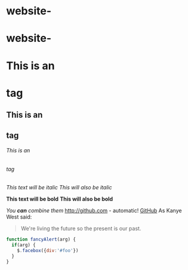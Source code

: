 # website-
# website-
# This is an <h1> tag
## This is an <h2> tag
###### This is an <h6> tag
*This text will be italic*
_This will also be italic_

**This text will be bold**
__This will also be bold__

_You **can** combine them_
http://github.com - automatic!
[GitHub](http://github.com)
As Kanye West said:

> We're living the future so
> the present is our past.
```javascript
function fancyAlert(arg) {
  if(arg) {
    $.facebox({div:'#foo'})
  }
}
```
